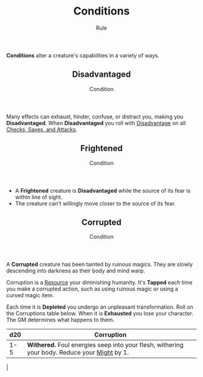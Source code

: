 <header>

# Conditions

<p class="subheading">Rule</p>

</header>

**Conditions** alter a creature's capabilities in a variety of ways.

<section class="summaries">

<section class="summary">

<header>

## Disadvantaged

Condition

</header>

Many effects can exhaust, hinder, confuse, or distract you, making you **Disadvantaged**. When **Disadvantaged** you roll with [Disadvantage](pages/rules/advantage) on all [Checks, Saves, and Attacks](../../pages/rules/rolling/checks.md).

</section>

<section class="summary">

<header>

## Frightened

Condition

</header>

  + A **Frightened** creature is **Disadvantaged** while the source of its fear is within line of sight.
  + The creature can't willingly move closer to the source of its fear.

</section>

</section>

<header>

## Corrupted

<p class="subheading">Condition</p>

</header>

A **Corrupted** creature has been tainted by ruinous magics. They are slowly descending into darkness as their body and mind warp.

Corruption is a [Resource](../../pages/rules/usage.md) your diminishing humanity. It's **Tapped** each time you make a corrupted action, such as using ruinous magic or using a cursed magic item.

Each time it is **Depleted** you undergo an unpleasant transformation. Roll on the Corruptions table below. When it is **Exhausted** you lose your character. The GM determines what happens to them.

| d20 | Corruption |
| --- | ---------- |
| 1-5 | **Withered.** Foul energies seep into your flesh, withering your body. Reduce your [Might](../../pages/characters/attributes.md#might) by 1.
|

